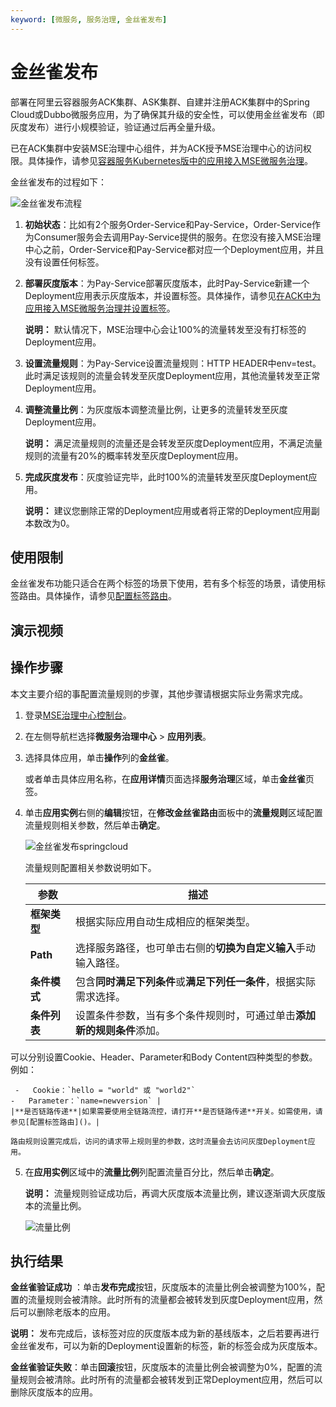 ```yaml
---
keyword: [微服务, 服务治理, 金丝雀发布]
---
```


# 金丝雀发布

部署在阿里云容器服务ACK集群、ASK集群、自建并注册ACK集群中的Spring Cloud或Dubbo微服务应用，为了确保其升级的安全性，可以使用金丝雀发布（即灰度发布）进行小规模验证，验证通过后再全量升级。

已在ACK集群中安装MSE治理中心组件，并为ACK授予MSE治理中心的访问权限。具体操作，请参见[容器服务Kubernetes版中的应用接入MSE微服务治理]()。

金丝雀发布的过程如下：

![金丝雀发布流程](https://static-aliyun-doc.oss-accelerate.aliyuncs.com/assets/img/zh-CN/9462216061/p184580.png)

1.  **初始状态**：比如有2个服务Order-Service和Pay-Service，Order-Service作为Consumer服务会去调用Pay-Service提供的服务。在您没有接入MSE治理中心之前，Order-Service和Pay-Service都对应一个Deployment应用，并且没有设置任何标签。
2.  **部署灰度版本**：为Pay-Service部署灰度版本，此时Pay-Service新建一个Deployment应用表示灰度版本，并设置标签。具体操作，请参见[在ACK中为应用接入MSE微服务治理并设置标签](https://help.aliyun.com/document_detail/170454.html#title-oe1-vwq-g3h)。

    **说明：** 默认情况下，MSE治理中心会让100%的流量转发至没有打标签的Deployment应用。

3.  **设置流量规则**：为Pay-Service设置流量规则：HTTP HEADER中env=test。此时满足该规则的流量会转发至灰度Deployment应用，其他流量转发至正常Deployment应用。
4.  **调整流量比例**：为灰度版本调整流量比例，让更多的流量转发至灰度Deployment应用。

    **说明：** 满足流量规则的流量还是会转发至灰度Deployment应用，不满足流量规则的流量有20%的概率转发至灰度Deployment应用。

5.  **完成灰度发布**：灰度验证完毕，此时100%的流量转发至灰度Deployment应用。

    **说明：** 建议您删除正常的Deployment应用或者将正常的Deployment应用副本数改为0。


## 使用限制

金丝雀发布功能只适合在两个标签的场景下使用，若有多个标签的场景，请使用标签路由。具体操作，请参见[配置标签路由]()。

## 演示视频



## 操作步骤

本文主要介绍的事配置流量规则的步骤，其他步骤请根据实际业务需求完成。

1.  登录[MSE治理中心控制台](https://mse.console.aliyun.com/?spm=a2c4g.11186623.2.13.f90a6a60WiEx0N#/msc/home)。

2.  在左侧导航栏选择**微服务治理中心** \> **应用列表**。

3.  选择具体应用，单击**操作**列的**金丝雀**。

    或者单击具体应用名称，在**应用详情**页面选择**服务治理**区域，单击**金丝雀**页签。

4.  单击**应用实例**右侧的**编辑**按钮，在**修改金丝雀路由**面板中的**流量规则**区域配置流量规则相关参数，然后单击**确定**。

    ![金丝雀发布springcloud](https://static-aliyun-doc.oss-accelerate.aliyuncs.com/assets/img/zh-CN/7003775061/p183915.png)

    流量规则配置相关参数说明如下。

    |参数|描述|
    |--|--|
    |**框架类型**|根据实际应用自动生成相应的框架类型。|
    |**Path**|选择服务路径，也可单击右侧的**切换为自定义输入**手动输入路径。|
    |**条件模式**|包含**同时满足下列条件**或**满足下列任一条件**，根据实际需求选择。|
    |**条件列表**|设置条件参数，当有多个条件规则时，可通过单击**添加新的规则条件**添加。

 可以分别设置Cookie、Header、Parameter和Body Content四种类型的参数。例如：

     -   Cookie：`hello = "world" 或 "world2"`
    -   Parameter：`name=newversion` |
    |**是否链路传递**|如果需要使用全链路流控，请打开**是否链路传递**开关。如需使用，请参见[配置标签路由]()。|

    路由规则设置完成后，访问的请求带上规则里的参数，这时流量会去访问灰度Deployment应用。

5.  在**应用实例**区域中的**流量比例**列配置流量百分比，然后单击**确定**。

    **说明：** 流量规则验证成功后，再调大灰度版本流量比例，建议逐渐调大灰度版本的流量比例。

    ![流量比例](https://static-aliyun-doc.oss-accelerate.aliyuncs.com/assets/img/zh-CN/3719675061/p183874.png)


## 执行结果

**金丝雀验证成功** ：单击**发布完成**按钮，灰度版本的流量比例会被调整为100%，配置的流量规则会被清除。此时所有的流量都会被转发到灰度Deployment应用，然后可以删除老版本的应用。

**说明：** 发布完成后，该标签对应的灰度版本成为新的基线版本，之后若要再进行金丝雀发布，可以为新的Deployment设置新的标签，新的标签会成为灰度版本。

**金丝雀验证失败**：单击**回滚**按钮，灰度版本的流量比例会被调整为0%，配置的流量规则会被清除。此时所有的流量都会被转发到正常Deployment应用，然后可以删除灰度版本的应用。

